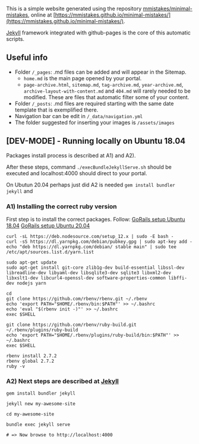 This is a simple website generated using the repository [mmistakes/minimal-mistakes](https://github.com/mmistakes/minimal-mistakes),
online at [https://mmistakes.github.io/minimal-mistakes/](https://mmistakes.github.io/minimal-mistakes/).

[Jekyll](https://jekyllrb.com/) framework integrated with github-pages is the core of this automatic scripts.

## Useful info

* Folder `/_pages`: .md files can be added and will appear in the Sitemap.
  * `home.md` is the main page opened by your portal.
  * `page-archive.html`, `sitemap.md`, `tag-archive.md`, `year-archive.md`, `archive-layout-with-content.md` and `404.md` will rarely needed to be modified. These are files that automatic filter some of your content.
* Folder `/_posts`: .md files are required starting with the same date template that is exemplified there.
* Navigation bar can be edit in `/_data/navigation.yml`
* The folder suggested for inserting your images is `/assets/images`


## [DEV-MODE] - Running locally on Ubuntu 18.04
Packages install process is described at A1) and A2).

After these steps, command `./execBundleJekyllServe.sh` should be executed and localhost:4000 should direct to your portal.

On Ubutun 20.04 perhaps just did A2 is needed `gem install bundler jekyll` and 

### A1) Installing the correct ruby version

First step is to install the correct packages. Follow: [GoRails setup Ubuntu 18.04](https://gorails.com/setup/ubuntu/18.04)
[GoRails setup Ubuntu 20.04](https://gorails.com/setup/ubuntu/20.04)

```
curl -sL https://deb.nodesource.com/setup_12.x | sudo -E bash -
curl -sS https://dl.yarnpkg.com/debian/pubkey.gpg | sudo apt-key add -
echo "deb https://dl.yarnpkg.com/debian/ stable main" | sudo tee /etc/apt/sources.list.d/yarn.list

sudo apt-get update
sudo apt-get install git-core zlib1g-dev build-essential libssl-dev libreadline-dev libyaml-dev libsqlite3-dev sqlite3 libxml2-dev libxslt1-dev libcurl4-openssl-dev software-properties-common libffi-dev nodejs yarn
```

```
cd
git clone https://github.com/rbenv/rbenv.git ~/.rbenv
echo 'export PATH="$HOME/.rbenv/bin:$PATH"' >> ~/.bashrc
echo 'eval "$(rbenv init -)"' >> ~/.bashrc
exec $SHELL

git clone https://github.com/rbenv/ruby-build.git ~/.rbenv/plugins/ruby-build
echo 'export PATH="$HOME/.rbenv/plugins/ruby-build/bin:$PATH"' >> ~/.bashrc
exec $SHELL

rbenv install 2.7.2
rbenv global 2.7.2
ruby -v
```

### A2) Next steps are described at [Jekyll](https://jekyllrb.com/)

```
gem install bundler jekyll

jekyll new my-awesome-site

cd my-awesome-site

bundle exec jekyll serve

# => Now browse to http://localhost:4000
```

